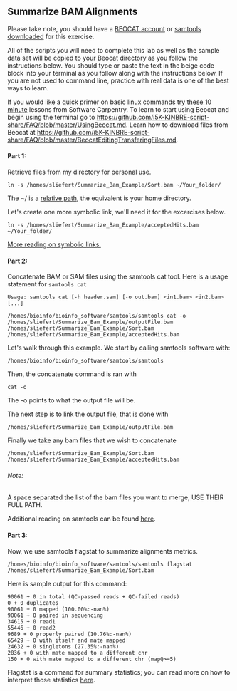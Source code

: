 ## Summarize BAM Alignments

Please take note, you should have a [BEOCAT account](http://support.cis.ksu.edu/BeocatDocs/GettingStarted) or [samtools downloaded](http://sourceforge.net/projects/samtools/files/latest/download) for this exercise.

All of the scripts you will need to complete this lab as well as the sample data set will be copied to your Beocat directory as you follow the instructions below. You should type or paste the text in the beige code block into your terminal as you follow along with the instructions below. If you are not used to command line, practice with real data is one of the best ways to learn.

If you would like a quick primer on basic linux commands try [these 10 minute](http://software-carpentry.org/v4/shell/index.html) lessons from Software Carpentry. To learn to start using Beocat and begin using the terminal go to https://github.com/i5K-KINBRE-script-share/FAQ/blob/master/UsingBeocat.md. Learn how to download files from Beocat at https://github.com/i5K-KINBRE-script-share/FAQ/blob/master/BeocatEditingTransferingFiles.md.

#### Part 1:
Retrieve files from my directory for personal use.

```
ln -s /homes/sliefert/Summarize_Bam_Example/Sort.bam ~/Your_folder/
```

The ~/ is a [relative path](http://www.physics.utah.edu/~detar/lessons/unix_intro/unix_intro/node2.html), the equivalent is your home directory. 

Let's create one more symbolic link, we'll need it for the excercises below.

```
ln -s /homes/sliefert/Summarize_Bam_Example/acceptedHits.bam ~/Your_folder/
```
[More reading on symbolic links.](http://www.cyberciti.biz/faq/unix-creating-symbolic-link-ln-command/)

#### Part 2:
Concatenate BAM or SAM files using the samtools cat tool. 
Here is a usage statement for `samtools cat`
```
Usage: samtools cat [-h header.sam] [-o out.bam] <in1.bam> <in2.bam> [...]
```

```
/homes/bioinfo/bioinfo_software/samtools/samtools cat -o /homes/sliefert/Summarize_Bam_Example/outputFile.bam /homes/sliefert/Summarize_Bam_Example/Sort.bam /homes/sliefert/Summarize_Bam_Example/acceptedHits.bam
```

Let's walk through this example.
We start by calling samtools software with:
```
/homes/bioinfo/bioinfo_software/samtools/samtools
```
Then, the concatenate command is ran with
```
cat -o
```
The -o points to what the output file will be.

The next step is to link the output file, that is done with
```
/homes/sliefert/Summarize_Bam_Example/outputFile.bam
```
Finally we take any bam files that we wish to concatenate 
```
/homes/sliefert/Summarize_Bam_Example/Sort.bam  /homes/sliefert/Summarize_Bam_Example/acceptedHits.bam
```
###### Note:
A space separated the list of the bam files you want to merge, USE THEIR FULL PATH.

Additional reading on samtools can be found [here](http://samtools.sourceforge.net/samtools.shtml).


#### Part 3:
Now, we use samtools flagstat to summarize alignments metrics.

```
/homes/bioinfo/bioinfo_software/samtools/samtools flagstat /homes/sliefert/Summarize_Bam_Example/Sort.bam
```
Here is sample output for this command:
```
90061 + 0 in total (QC-passed reads + QC-failed reads)
0 + 0 duplicates
90061 + 0 mapped (100.00%:-nan%)
90061 + 0 paired in sequencing
34615 + 0 read1
55446 + 0 read2
9689 + 0 properly paired (10.76%:-nan%)
65429 + 0 with itself and mate mapped
24632 + 0 singletons (27.35%:-nan%)
2836 + 0 with mate mapped to a different chr
150 + 0 with mate mapped to a different chr (mapQ>=5)
```
Flagstat is a command for summary statistics; you can read more on how to interpret those statistics [here](http://picard.sourceforge.net/explain-flags.html).

